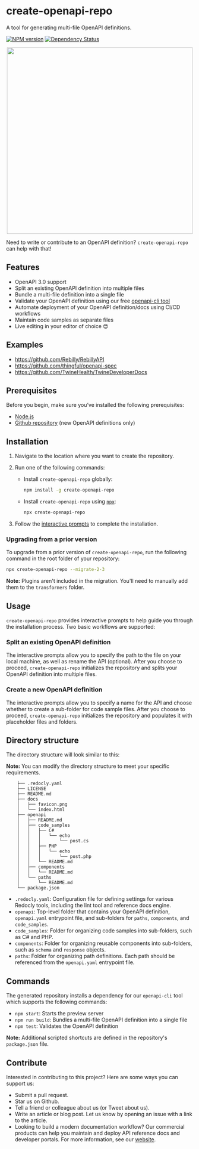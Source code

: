 # create-openapi-repo

A tool for generating multi-file OpenAPI definitions.

[![NPM version][npm-image]][npm-url] [![Dependency Status][daviddm-image]][daviddm-url]

<p align="center">
<img src="./logo.png" width="500px"/>
</p>

Need to write or contribute to an OpenAPI definition? `create-openapi-repo` can help with that!

## Features

 - OpenAPI 3.0 support
 - Split an existing OpenAPI definition into multiple files
 - Bundle a multi-file definition into a single file
 - Validate your OpenAPI definition using our free [openapi-cli tool](https://github.com/redocly/openapi-cli)
 - Automate deployment of your OpenAPI definition/docs using CI/CD workflows
 - Maintain code samples as separate files
 - Live editing in your editor of choice :heart_eyes:

## Examples
- https://github.com/Rebilly/RebillyAPI
- https://github.com/thingful/openapi-spec
- https://github.com/TwineHealth/TwineDeveloperDocs

## Prerequisites

Before you begin, make sure you’ve installed the following prerequisites:

 - [Node.js](https://nodejs.org/)
 - [Github repository](https://help.github.com/articles/create-a-repo/#create-a-new-repository-on-github) (new OpenAPI definitions only)

## Installation

1. Navigate to the location where you want to create the repository.
2. Run one of the following commands:
   - Install `create-openapi-repo` globally:

        ```bash
        npm install -g create-openapi-repo
        ```

   - Install `create-openapi-repo` using [`npx`](https://medium.com/@maybekatz/introducing-npx-an-npm-package-runner-55f7d4bd282b):

        ```bash
        npx create-openapi-repo
        ```

3. Follow the [interactive prompts](https://github.com/Redocly/create-openapi-repo#usage) to complete the installation.

### Upgrading from a prior version

To upgrade from a prior version of `create-openapi-repo`, run the following command in the root folder of your repository:

```bash
npx create-openapi-repo --migrate-2-3
```

**Note:** Plugins aren't included in the migration. You'll need to manually add them to the `transformers` folder.

## Usage

`create-openapi-repo` provides interactive prompts to help guide you through the installation process. Two basic workflows are supported:

### Split an existing OpenAPI definition

The interactive prompts allow you to specify the path to the file on your local machine, as well as rename the API (optional). After you choose to proceed, `create-openapi-repo` initializes the repository and splits your OpenAPI definition into multiple files.

### Create a new OpenAPI definition

The interactive prompts allow you to specify a name for the API and choose whether to create a sub-folder for code sample files. After you choose to proceed, `create-openapi-repo` initializes the repository and populates it with placeholder files and folders. 

## Directory structure

The directory structure will look similar to this:

**Note:** You can modify the directory structure to meet your specific requirements.

```
    ├── .redocly.yaml
    ├── LICENSE
    ├── README.md
    ├── docs
    │   ├── favicon.png
    │   └── index.html
    ├── openapi
    │   ├── README.md
    │   ├── code_samples
    │   │   ├── C#
    │   │   │   └── echo
    │   │   │       └── post.cs
    │   │   ├── PHP
    │   │   │   └── echo
    │   │   │       └── post.php
    │   │   └── README.md
    │   ├── components
    │   │   └── README.md
    │   └── paths
    │       └── README.md
    └── package.json
```

 - `.redocly.yaml`: Configuration file for defining settings for various Redocly tools, including the lint tool and reference docs engine.
 - `openapi`: Top-level folder that contains your OpenAPI definition, `openapi.yaml` entrypoint file, and sub-folders for `paths`, `components`, and `code_samples`.
 - `code_samples`: Folder for organizing code samples into sub-folders, such as C# and PHP.
 - `components`: Folder for organizing reusable components into sub-folders, such as `schema` and `response` objects.
 - `paths`: Folder for organizing path definitions. Each path should be referenced from the `openapi.yaml` entrypoint file.

## Commands

The generated repository installs a dependency for our `openapi-cli` tool which supports the following commands:

 - `npm start`: Starts the preview server
 - `npm run build`: Bundles a multi-file OpenAPI definition into a single file
 - `npm test`: Validates the OpenAPI definition

**Note:** Additional scripted shortcuts are defined in the repository's `package.json` file.

## Contribute

Interested in contributing to this project? Here are some ways you can support us:

 - Submit a pull request.
 - Star us on Github.
 - Tell a friend or colleague about us (or Tweet about us).
 - Write an article or blog post. Let us know by opening an issue with a link to the article.
 - Looking to build a modern documentation workflow? Our commercial products can help you maintain and deploy API reference docs and developer portals. For more information, see our [website](https://redoc.ly).

[npm-image]: https://badge.fury.io/js/generator-openapi-repo.svg
[npm-url]: https://npmjs.org/package/generator-openapi-repo
[daviddm-image]: https://david-dm.org/Rebilly/generator-openapi-repo.svg?theme=shields.io
[daviddm-url]: https://david-dm.org/Rebilly/generator-openapi-repo
